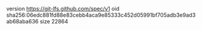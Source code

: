 version https://git-lfs.github.com/spec/v1
oid sha256:06edc881fd88e83cebb4aca9e85333c452d05991bf705adb3e9ad3ab68aba636
size 22864
